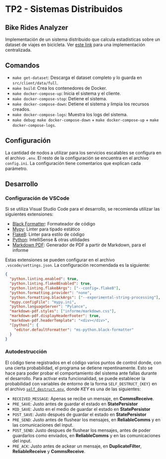 # TP2 - Sistemas Distribuidos

## Bike Rides Analyzer

Implementación de un sistema distribuido que calcula estadísticas sobre un dataset de viajes en bicicleta. Ver [este link](https://www.kaggle.com/code/pablodroca/bike-rides-analyzer) para una implementación centralizada.

## Comandos

- `make get-dataset`: Descarga el dataset completo y lo guarda en `src/client/data/full`.
- `make build`: Crea los contenedores de Docker.
- `make docker-compose-up`: Inicia el sistema y el cliente.
- `make docker-compose-stop`: Detiene el sistema.
- `make docker-compose-down`: Detiene el sistema y limpia los recursos creados.
- `make docker-compose-logs`: Muestra los logs del sistema.
- `make debug`: `make docker-compose-down` + `make docker-compose-up` + `make docker-compose-logs`.

## Configuración

La cantidad de nodos a utilizar para los servicios escalables se configura en el archivo `.env`. El resto de la configuración se encuentra en el archivo `config.ini`. La configuración tiene comentarios que explican cada parámetro.

## Desarrollo

### Configuración de VSCode

Si se utiliza Visual Studio Code para el desarrollo, se recomienda utilizar las siguientes extensiones:

- [Black Formatter](https://marketplace.visualstudio.com/items?itemName=ms-python.black-formatter): Formateador de código
- [Mypy](https://marketplace.visualstudio.com/items?itemName=matangover.mypy): Linter para tipado estático
- [Flake8](https://marketplace.visualstudio.com/items?itemName=ms-python.flake8): Linter para estilo de código
- [Python](https://marketplace.visualstudio.com/items?itemName=ms-python.python): IntelliSense & otras utilidades
- [Markdown PDF](https://marketplace.visualstudio.com/items?itemName=yzane.markdown-pdf): Generador de PDF a partir de Markdown, para el informe

Estas extensiones se pueden configurar en el archivo `.vscode/settings.json`. La configuración recomendada es la siguiente:

```json
{
  "python.linting.enabled": true,
  "python.linting.flake8Enabled": true,
  "python.linting.flake8Args": ["--config=.flake8"],
  "python.formatting.provider": "none",
  "python.formatting.blackArgs": ["--experimental-string-processing"],
  "mypy.configFile": "mypy.ini",
  "python.languageServer": "Pylance",
  "markdown-pdf.styles": ["informe/markdown.css"],
  "markdown-pdf.displayHeaderFooter": true,
  "markdown-pdf.headerTemplate": "<div></div>",
  "[python]": {
    "editor.defaultFormatter": "ms-python.black-formatter"
  }
}
```

### Autodestrucción

El código tiene registrados en el código varios puntos de control donde, con una cierta probabilidad, el programa se detiene repentinamente. Esto se hace para poder probar el comportamiento del sistema ante fallas durante el desarrollo. Para activar esta funcionalidad, se puede establecer la probabilidad con variables de entorno de la forma `SELF_DESTRUCT_{KEY}` en el archivo [`self_destruct.env`](./self_destruct.env), donde _KEY_ es una de las siguientes:

- `RECEIVED_MESSAGE`: Apenas se recibe un mensaje, en **CommsReceive**.
- `PRE_SAVE`: Justo antes de guardar el estado en **StatePersistor**
- `MID_SAVE`: Justo en el medio de guardar el estado en **StatePersistor**
- `POST_SAVE`: Justo después de guardar el estado en **StatePersistor**
- `PRE_SEND`: Justo antes de flushear los mensajes, en **ReliableComms** y en las comunicaciones del input.
- `POST_SEND`: Justo despues de flushear los mensajes, antes de poder guardarlos como enviados, en **ReliableComms** y en las comunicaciones del input.
- `PRE_ACK`: Justo antes de ackear un mensaje, en **DuplicateFilter**, **ReliableReceive** y **CommsReceive**.

